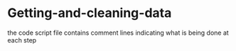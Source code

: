 # Getting-and-cleaning-data

the code script file contains comment lines indicating what is being done at each step
